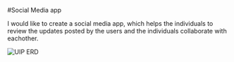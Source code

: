 #Social Media app

I would like to create a social media app, which helps the individuals to review the updates posted by the users and the individuals collaborate with eachother.

![UIP ERD](https://user-images.githubusercontent.com/103952756/172295333-9ef5bc02-6241-4cdc-90bb-9bb774e26d95.png)
